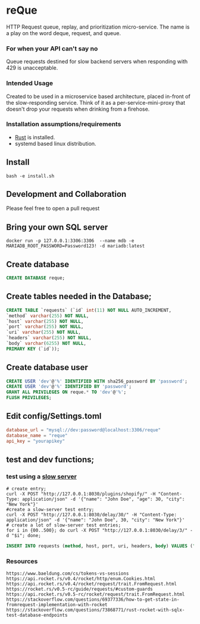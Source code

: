 # reQue
HTTP Request queue, replay, and prioritization micro-service.
The name is a play on the word deque, request, and queue.

### For when your API can't say no
Queue requests destined for slow backend servers when responding with 429 is unacceptable.

### Intended Usage
Created to be used in a microservice based architecture, placed in-front of the slow-responding service.
Think of it as a per-service-mini-proxy that doesn't drop your requests when drinking from a firehose.

### Installation assumptions/requirements
- [Rust](https://www.rust-lang.org/tools/install) is installed.
- systemd based linux distribution.

## Install
```shell
bash -e install.sh
```

## Development and Collaboration
Please feel free to open a pull request

## Bring your own SQL server
    docker run -p 127.0.0.1:3306:3306  --name mdb -e MARIADB_ROOT_PASSWORD=Password123! -d mariadb:latest

## Create database
```sql
CREATE DATABASE reque;
```

## Create tables needed in the Database;

```sql
CREATE TABLE `requests` (`id` int(11) NOT NULL AUTO_INCREMENT,
`method` varchar(255) NOT NULL,
`host` varchar(255) NOT NULL,
`port` varchar(255) NOT NULL,
`uri` varchar(255) NOT NULL,
`headers` varchar(255) NOT NULL,
`body` varchar(6255) NOT NULL,
PRIMARY KEY (`id`));
```

## Create database user
```sql
CREATE USER 'dev'@'%' IDENTIFIED WITH sha256_password BY 'password';
CREATE USER 'dev'@'%' IDENTIFIED BY 'password';
GRANT ALL PRIVILEGES ON reque.* TO 'dev'@'%';
FLUSH PRIVILEGES;
```

## Edit config/Settings.toml
```toml
database_url = "mysql://dev:password@localhost:3306/reque"
database_name = "reque"
api_key = "yourapikey"
```

## test and dev functions;
### test using a [slow server](https://github.com/helloimalemur/Slow-Server)
```shell
# create entry;
curl -X POST "http://127.0.0.1:8030/plugins/shopify/" -H "Content-Type: application/json" -d '{"name": "John Doe", "age": 30, "city": "New York"}'
#create a slow-server test entry;
curl -X POST "http://127.0.0.1:8030/delay/30/" -H "Content-Type: application/json" -d '{"name": "John Doe", 30, "city": "New York"}'
# create a lot of slow-server test entries;
for i in {00..500}; do curl -X POST "http://127.0.0.1:8030/delay/3/" -d "$i"; done;
```
```sql
INSERT INTO requests (method, host, port, uri, headers, body) VALUES ("method", "host", "port", "uri", "headers", "body");
```


### Resources
    https://www.baeldung.com/cs/tokens-vs-sessions
    https://api.rocket.rs/v0.4/rocket/http/enum.Cookies.html
    https://api.rocket.rs/v0.4/rocket/request/trait.FromRequest.html
    https://rocket.rs/v0.5-rc/guide/requests/#custom-guards
    https://api.rocket.rs/v0.5-rc/rocket/request/trait.FromRequest.html
    https://stackoverflow.com/questions/69377336/how-to-get-state-in-fromrequest-implementation-with-rocket
    https://stackoverflow.com/questions/73868771/rust-rocket-with-sqlx-test-database-endpoints
